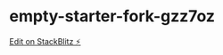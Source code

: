# empty-starter-fork-gzz7oz

[Edit on StackBlitz ⚡️](https://stackblitz.com/edit/empty-starter-fork-gzz7oz)